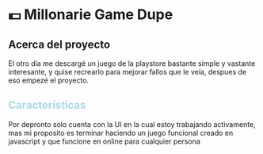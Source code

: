 # 💵 Millonarie Game Dupe
## Acerca del proyecto
El otro día me descargé un juego de la playstore bastante simple y vastante interesante, y quise recrearlo
para mejorar fallos que le veía, despues de eso empezé el proyecto.
## <span style="color:lightblue">Características</span>
Por depronto solo cuenta con la UI en la cual estoy trabajando activamente, mas mi proposito es terminar
haciendo un juego funcional creado en javascript y que funcione en online para cualquier persona